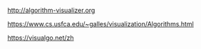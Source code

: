 http://algorithm-visualizer.org

https://www.cs.usfca.edu/~galles/visualization/Algorithms.html

https://visualgo.net/zh

